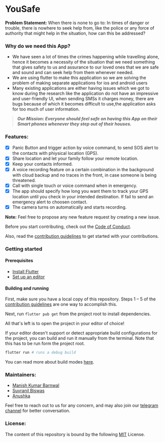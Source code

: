 # YouSafe

**Problem Statement:** When there is none to go to: In times of danger or trouble, there is nowhere to seek help from, like the police or any force of authority that might help in the situation, how can this be addressed? 

### Why do we need this App?
- We have seen a lot of times the crimes happening while travelling alone, hence it becomes a necessity of the situation that we need something that gives safety to us and assurance to our loved ones that we are safe and sound and can seek help from them whenever needed.
- We are using flutter to make this application so we are solving the problem of making separate applications for ios and android users 
- Many existing applications are either having issues which we got to know during the research like the application do not have an impressive and user-friendly UI, when sending SMSs it charges money, there are bugs because of which it becomes difficult to use,the application asks for too much of user information.

> _**Our Mission: Everyone should feel safe on having this App on their Smart phones whenever they step out of their houses.**_

### Features:
- [x] Panic Button and trigger action by voice command, to send SOS alert to the contacts with phiysical location (GPS).
- [x] Share location and let your family follow your remote location.
- [x] Keep your contacts informed.
- [x] A voice recording feature on a certain combination in the background with cloud backup and no traces in the front, in case someone is being threatened.
- [x] Call with single touch or voice command when in emergency.
- [x] The app should specify how long you want them to track your GPS location until you check in your intended destination. If fail to send an emergency alert to choosen contact.
- [x] The camera turns on automatically and starts recording.

**Note:** Feel free to propose any new feature request by creating a new issue.

Before you start contributing, check out the [Code of Conduct](CODEOFCONDUCT.md).

Also, read the [contribution guidelines](CONTRIBUTING.md) to get started with your contributions.

### Getting started

#### Prerequisites

- [Install Flutter](https://flutter.dev/docs/get-started/install)
- [Set up an editor](https://flutter.dev/docs/get-started/editor) 


#### Building and running

First, make sure you have a local copy of this repository. Steps 1 – 5 of the [contribution guidelines](CONTRIBUTING.md) are one way to accomplish this.

Next, run `flutter pub get` from the project root to install dependencies.

All that's left is to open the project in your editor of choice!

If your editor doesn't support or detect appropriate build configurations for the project, you can build and run it manually from the terminal. Note that this has to be run form the project root.

```sh
flutter run # runs a debug build
```

You can read more about build modes [here](https://flutter.dev/docs/testing/build-modes).

### Maintainers:
- [Manish Kumar Barnwal](https://github.com/imanishbarnwal)
- [Suvranil Biswas](http://github.com/neil-dev)
- [Anushka](https://github.com/Anushka-shukla)

Feel free to reach out to us for any concern, and may also join our [telegram channel](https://t.me/yousafe20) for better conversation.

### License:
The content of this repository is bound by the following [MIT](https://github.com/frbio/YouSafe/blob/master/LICENSE) License.
